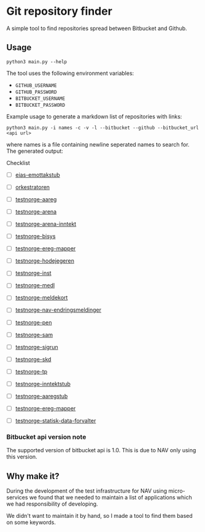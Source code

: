 # Git repository finder

A simple tool to find repositories spread between Bitbucket and Github. 

## Usage

`python3 main.py --help`

The tool uses the following environment variables:
* `GITHUB_USERNAME`
* `GITHUB_PASSWORD`
* `BITBUCKET_USERNAME`
* `BITBUCKET_PASSWORD`

Example usage to generate a markdown list of repositories with links:

`python3 main.py -i names -c -v -l --bitbucket --github --bitbucket_url <api url>`

where names is a file containing newline seperated names to search for.
The generated output:

Checklist
- [ ] [eias-emottakstub](https://stash.adeo.no/projects/FEL/repos/eias-emottakstub/browse)
- [ ] [orkestratoren](https://stash.adeo.no/projects/FEL/repos/orkestratoren/browse)
- [ ] [testnorge-aareg](https://stash.adeo.no/projects/FEL/repos/testnorge-aareg/browse)
- [ ] [testnorge-arena](https://stash.adeo.no/projects/FEL/repos/testnorge-arena/browse)
- [ ] [testnorge-arena-inntekt](https://stash.adeo.no/projects/FEL/repos/testnorge-arena-inntekt/browse)
- [ ] [testnorge-bisys](https://stash.adeo.no/projects/FEL/repos/testnorge-bisys/browse)
- [ ] [testnorge-ereg-mapper](https://stash.adeo.no/projects/FEL/repos/testnorge-ereg-mapper/browse)
- [ ] [testnorge-hodejegeren](https://stash.adeo.no/projects/FEL/repos/testnorge-hodejegeren/browse)
- [ ] [testnorge-inst](https://stash.adeo.no/projects/FEL/repos/testnorge-inst/browse)
- [ ] [testnorge-medl](https://stash.adeo.no/projects/FEL/repos/testnorge-medl/browse)
- [ ] [testnorge-meldekort](https://stash.adeo.no/projects/FEL/repos/testnorge-meldekort/browse)
- [ ] [testnorge-nav-endringsmeldinger](https://stash.adeo.no/projects/FEL/repos/testnorge-nav-endringsmeldinger/browse)
- [ ] [testnorge-pen](https://stash.adeo.no/projects/FEL/repos/testnorge-pen/browse)
- [ ] [testnorge-sam](https://stash.adeo.no/projects/FEL/repos/testnorge-sam/browse)
- [ ] [testnorge-sigrun](https://stash.adeo.no/projects/FEL/repos/testnorge-sigrun/browse)
- [ ] [testnorge-skd](https://stash.adeo.no/projects/FEL/repos/testnorge-skd/browse)
- [ ] [testnorge-tp](https://stash.adeo.no/projects/FEL/repos/testnorge-tp/browse)
- [ ] [testnorge-inntektstub](https://github.com/navikt/testnorge-inntektstub)
- [ ] [testnorge-aaregstub](https://github.com/navikt/testnorge-aaregstub)
- [ ] [testnorge-ereg-mapper](https://github.com/navikt/testnorge-ereg-mapper)
- [ ] [testnorge-statisk-data-forvalter](https://github.com/navikt/testnorge-statisk-data-forvalter)


### Bitbucket api version note
The supported version of bitbucket api is 1.0. This is due to NAV only using this version.  


## Why make it?

During the development of the test infrastructure for NAV using micro-services we found that
we needed to maintain a list of applications which we had responsibility of developing. 

We didn't want to maintain it by hand, so I made a tool to find them based on some keywords.